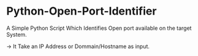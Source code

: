 # Python-Open-Port-Identifier
A Simple Python Script Which Identifies Open port available on the target System.

-> It Take an IP Address or Dommain/Hostname as input.
